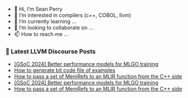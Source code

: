 - 👋 Hi, I’m Sean Perry
- 👀 I’m interested in compilers (c++, COBOL, llvm)
- 🌱 I’m currently learning ...
- 💞️ I’m looking to collaborate on ...
- 📫 How to reach me ...

<!---
s66perry/s66perry is a ✨ special ✨ repository because its `README.md` (this file) appears on your GitHub profile.
You can click the Preview link to take a look at your changes.
--->
### 📕 Latest LLVM Discourse Posts

<!-- DISCOURSE-LLVM:START -->
- [[GSoC 2024] Better performance models for MLGO training](https://discourse.llvm.org/t/gsoc-2024-better-performance-models-for-mlgo-training/77266#post_3)
- [How to generate bit code file of examples](https://discourse.llvm.org/t/how-to-generate-bit-code-file-of-examples/77429#post_8)
- [How to pass a set of MemRefs to an MLIR function from the C++ side](https://discourse.llvm.org/t/how-to-pass-a-set-of-memrefs-to-an-mlir-function-from-the-c-side/77424#post_3)
- [[GSoC 2024] Better performance models for MLGO training](https://discourse.llvm.org/t/gsoc-2024-better-performance-models-for-mlgo-training/77266#post_2)
- [How to pass a set of MemRefs to an MLIR function from the C++ side](https://discourse.llvm.org/t/how-to-pass-a-set-of-memrefs-to-an-mlir-function-from-the-c-side/77424#post_2)
<!-- DISCOURSE-LLVM:END -->
